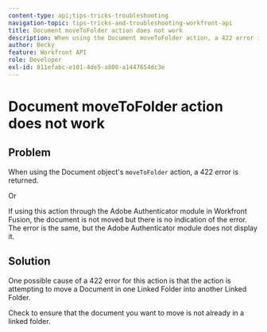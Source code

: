 ```yaml
---
content-type: api;tips-tricks-troubleshooting
navigation-topic: tips-tricks-and-troubleshooting-workfront-api
title: Document moveToFolder action does not work
description: When using the Document moveToFolder action, a 422 error is returned.
author: Becky
feature: Workfront API
role: Developer
exl-id: 811efabc-e101-4de5-a800-a1447654dc3e
---
```

# Document moveToFolder action does not work

## Problem

When using the Document object's `moveToFolder` action, a 422 error is returned.

Or

If using this action through the Adobe Authenticator module in Workfront Fusion, the document is not moved but there is no indication of the error. The error is the same, but the Adobe Authenticator module does not display it.

## Solution

One possible cause of a 422 error for this action is that the action is attempting to move a Document in one Linked Folder into another Linked Folder.

Check to ensure that the document you want to move is not already in a linked folder.
